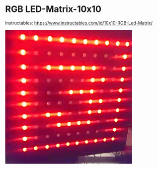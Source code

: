 # RGB LED-Matrix-10x10

Instructables: https://www.instructables.com/id/10x10-RGB-Led-Matrix/

![ledmatrix_countdown.gif](ledmatrix_countdown.gif)
